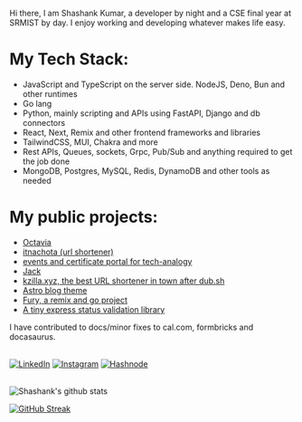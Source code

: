 Hi there, I am Shashank Kumar, a developer by night and a CSE final year at SRMIST by day. I enjoy working and developing whatever makes life easy. 

# My Tech Stack:

* JavaScript and TypeScript on the server side. NodeJS, Deno, Bun and other runtimes
* Go lang
* Python, mainly scripting and APIs using FastAPI, Django and db connectors
* React, Next, Remix and other frontend frameworks and libraries
* TailwindCSS, MUI, Chakra and more
* Rest APIs, Queues, sockets, Grpc, Pub/Sub and anything required to get the job done
* MongoDB, Postgres, MySQL, Redis, DynamoDB and other tools as needed

# My public projects:
* [Octavia](https://github.com/srm-kzilla/octavia)
* [itnachota (url shortener)](http://itnachota.shashankkumar.xyz/)
* [events and certificate portal for tech-analogy](https://events.techanalogy.org/)
* [Jack](https://jack.srmkzilla.net/)
* [kzilla.xyz, the best URL shortener in town after dub.sh](http://kzilla.xyz/)
* [Astro blog theme](https://github.com/robertguss/Astro-Theme-Creek)
* [Fury, a remix and go project](https://github.com/srm-kzilla/fury)
* [A tiny express status validation library](https://github.com/shawshankkumar/express-status-validation)

I have contributed to docs/minor fixes to cal.com, formbricks and docasaurus. 

</br>
<a href="https://www.linkedin.com/in/shawshankkumar/" target="_blank"><img src="https://img.shields.io/badge/LinkedIn-0077B5?style=for-the-badge&logo=linkedin&logoColor=white" alt="LinkedIn"></a>
<a href="https://www.instagram.com/shashankkumarthakur/" target="_blank"><img src="https://img.shields.io/badge/Instagram-E4405F?style=for-the-badge&logo=instagram&logoColor=white" alt="Instagram"></a>
<a href="https://blogs.shawshankkumar.me/" target="_blank"><img src="https://img.shields.io/badge/Hashnode-2962FF?style=for-the-badge&logo=hashnode&logoColor=white" alt="Hashnode"></a>
</br>
</br>

![Shashank's github stats](https://github-readme-stats.vercel.app/api?username=shawshankkumar&show_icons=true&theme=radical&count_private=true)
</br>

[![GitHub Streak](https://github-readme-streak-stats.herokuapp.com?user=shawshankkumar&theme=dark&hide_border=true&date_format=j%20M%5B%20Y%5D)](https://git.io/streak-stats)

